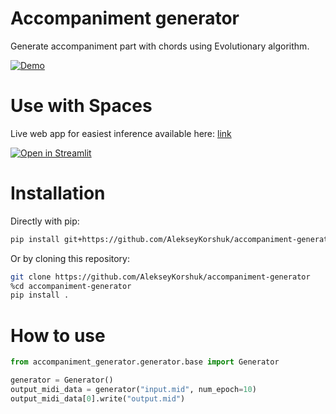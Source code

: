 # Accompaniment generator

Generate accompaniment part with chords using Evolutionary algorithm.

[![Demo](https://i.postimg.cc/Xq7QKDTp/Before-2.png)](https://postimg.cc/34VXY9rT)

# Use with Spaces

Live web app for easiest inference available
here: [link](https://huggingface.co/spaces/AlekseyKorshuk/accompaniment-generator)

[![Open in Streamlit](https://static.streamlit.io/badges/streamlit_badge_black_white.svg)](https://huggingface.co/spaces/AlekseyKorshuk/accompaniment-generator)

# Installation

Directly with pip:

```bash
pip install git+https://github.com/AlekseyKorshuk/accompaniment-generator
```

Or by cloning this repository:

```bash
git clone https://github.com/AlekseyKorshuk/accompaniment-generator
%cd accompaniment-generator
pip install .
```

# How to use

```python
from accompaniment_generator.generator.base import Generator

generator = Generator()
output_midi_data = generator("input.mid", num_epoch=10)
output_midi_data[0].write("output.mid")
```